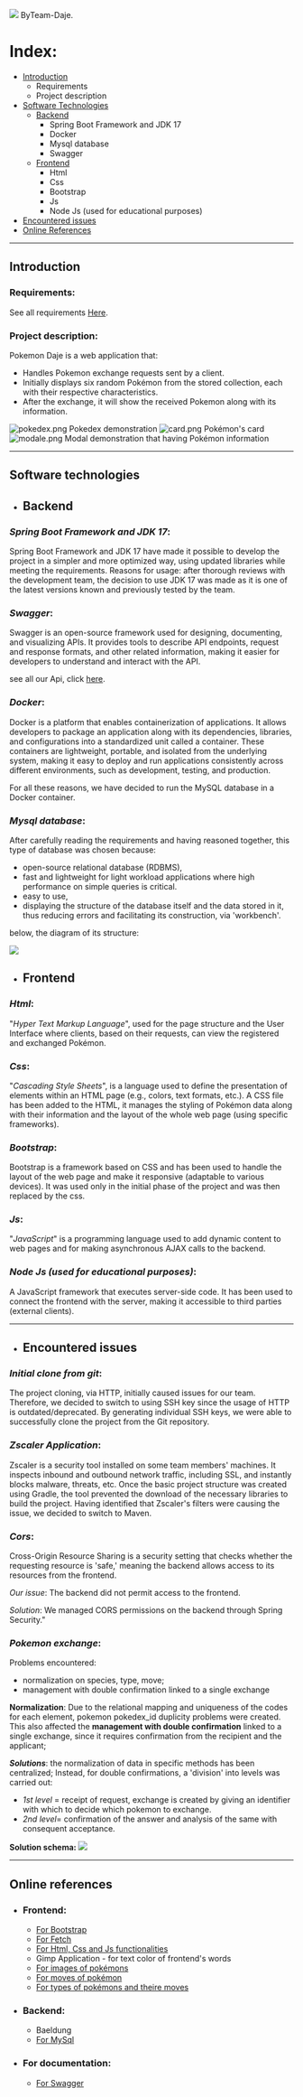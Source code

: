 ![](image/logo.png)
ByTeam-Daje.

# Index:
- [Introduction](#Introduction)
  - Requirements
  - Project description
- [Software Technologies](#Software-Technologies)
  - [Backend](#Backend)
      - Spring Boot Framework and JDK 17
      - Docker
      - Mysql database
      - Swagger
  - [Frontend](#Frontend)
    - Html
    - Css
    - Bootstrap
    - Js
    - Node Js (used for educational purposes)
- [Encountered issues](#Encountered-issues)
- [Online References](#Online-references)

***

## <a name="Introduction">Introduction</a>

### Requirements:
See all requirements [Here](https://github.com/ErGren/Smarmellearning/blob/main/it/lezione_speciale_pokemon/lezione_speciale_pokemon.md).

### Project description:
Pokemon Daje is a web application that:

- Handles Pokemon exchange requests sent by a client.
- Initially displays six random Pokémon from the stored collection, each with their respective characteristics.
- After the exchange, it will show the received Pokemon along with its information.

![pokedex.png](image%2Fpokedex.png)
Pokedex demonstration
![card.png](image%2Fcard.png)
Pokémon's card 
![modale.png](image%2Fmodale.png)
Modal demonstration that having Pokémon information
***

## <a name="Software-Technologies">Software technologies</a>

- ## <a name="Backend">Backend</a>

### _Spring Boot Framework and JDK 17_:
Spring Boot Framework and JDK 17 have made it possible to develop the project in a simpler and more 
optimized way, using updated libraries while meeting the requirements. Reasons for usage: after thorough 
reviews with the development team, the decision to use JDK 17 was made as it is one of the latest 
versions known and previously tested by the team.

### _Swagger_:
Swagger is an open-source framework used for designing, documenting, and visualizing APIs. 
It provides tools to describe API endpoints, request and response formats, and other related 
information, making it easier for developers to understand and interact with the API.  

see all our Api, click [here](http://localhost:8080/swagger-ui/index.html). 

### _Docker_:
Docker is a platform that enables containerization of applications. 
It allows developers to package an application along with its dependencies, libraries, and configurations 
into a standardized unit called a container. 
These containers are lightweight, portable, and isolated from the underlying
system, making it easy to deploy and run applications consistently across 
different environments, such as development, testing, and production.
  
For all these reasons, we have decided to run the MySQL database in a Docker container.

### _Mysql database_:
After carefully reading the requirements and having reasoned together, this type of database was chosen because:
- open-source relational database (RDBMS),
- fast and lightweight for light workload applications where high performance on simple queries is critical.
- easy to use,
- displaying the structure of the database itself and the data stored in it,
  thus reducing errors and facilitating its construction, via 'workbench'.   

below, the diagram of its structure:

![](image/E-R_Scheme.png)
    
 
- ## <a name="FrontEnd">Frontend</a>
### _Html_:
"_Hyper Text Markup Language_", used for the page structure and the User Interface 
where clients, based on their requests, can view the registered and exchanged Pokémon.

### _Css_:
"_Cascading Style Sheets_", is a language used to define the presentation of elements within an HTML page 
(e.g., colors, text formats, etc.). A CSS file has been added to the HTML, it manages the 
styling of Pokémon data along with their information and the layout of the whole web page 
(using specific frameworks).

### _Bootstrap_:
Bootstrap is a framework based on CSS and has been used to handle the layout of the web 
page and make it responsive (adaptable to various devices).
It was used only in the initial phase of the project and was then replaced by the css.

### _Js_:
"_JavaScript_" is a programming language used to add dynamic content to web pages and for 
making asynchronous AJAX calls to the backend.

### _Node Js (used for educational purposes)_:
A JavaScript framework that executes server-side code.
It has been used to connect the frontend with the server, making it accessible to third 
parties (external clients).
***

- ## <a name="encountered-issues">Encountered issues</a>

### _Initial clone from git_:  
The project cloning, via HTTP, initially caused issues for our team. 
Therefore, we decided to switch to using SSH key since the usage of HTTP is 
outdated/deprecated. By generating individual SSH keys, we were able to 
successfully clone the project from the Git repository.

### _Zscaler Application_: 
Zscaler is a security tool installed on some team members' machines. 
It inspects inbound and outbound network traffic, including SSL, and instantly 
blocks malware, threats, etc.
Once the basic project structure was created using Gradle, the tool prevented the 
download of the necessary libraries to build the project.
Having identified that Zscaler's filters were causing the issue, we decided to switch to Maven.

### _Cors_:
Cross-Origin Resource Sharing is a security setting that checks whether the requesting resource 
is 'safe,' meaning the backend allows access to its resources from the frontend.  

_Our issue_: The backend did not permit access to the frontend.  

_Solution_: We managed CORS permissions on the backend through Spring Security."

### _Pokemon exchange_:
Problems encountered: 
 - normalization on species, type, move;
 - management with double confirmation linked to a single exchange

**Normalization**: Due to the relational mapping and uniqueness of the codes for each element,
pokemon pokedex_id duplicity problems were created.  
This also affected the **management with double confirmation** linked to a single exchange, since 
it requires confirmation from the recipient and the applicant;

**_Solutions_**: the normalization of data in specific methods has been centralized; Instead, for double 
confirmations, a 'division' into levels was carried out:
- _1st level_ = receipt of request, exchange is created by giving an identifier with which to decide 
which pokemon to exchange.
- _2nd level_= confirmation of the answer and analysis of the same with consequent acceptance.

**Solution schema:**
![](image/pokemonExchangeSequence.png)
***

## <a name="Online-references">Online references</a>

- ### Frontend:
  - [For Bootstrap](https://getbootstrap.com/docs/5.3/getting-started/introduction/)
  - [For Fetch](https://www.html.it/pag/66525/fetch-api/)
  - [For Html, Css and Js functionalities](https://www.w3schools.com/)
  - Gimp Application - for text color of frontend's words
  - [For images of pokémons](https://www.pokemon.com/us/pokedex) 
  - [For moves of pokémon](https://pokemondb.net/move/generation/1)
  - [For types of pokémons and theire moves](https://bulbapedia.bulbagarden.net/wiki/Type)

- ### Backend:
  - Baeldung
  - [For MySql](https://medium.com/@tushar0618/how-to-create-er-diagram-of-a-database-in-mysql-workbench-209fbf63fd03)


- ### For documentation:
  - [For Swagger](https://swagger.io/docs/specification/2-0/what-is-swagger/)




